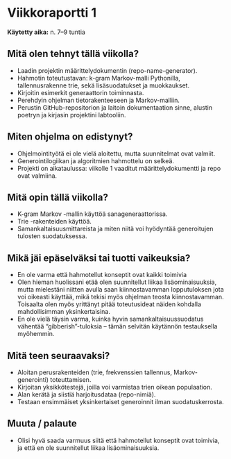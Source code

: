 # Viikkoraportti 1

**Käytetty aika:** n. 7–9 tuntia  

## Mitä olen tehnyt tällä viikolla?
- Laadin projektin määrittelydokumentin (repo-name-generator).
- Hahmotin toteutustavan: k-gram Markov-malli Pythonilla, tallennusrakenne trie, sekä lisäsuodatukset ja muokkaukset.
- Kirjoitin  esimerkit generaattorin toiminnasta.
- Perehdyin ohjelman tietorakenteeseen ja Markov-malliin.
- Perustin GitHub-repositorion ja laitoin dokumentaation sinne, alustin poetryn ja kirjasin projektini labtooliin.

## Miten ohjelma on edistynyt?
- Ohjelmointityötä ei ole vielä aloitettu, mutta suunnitelmat ovat valmiit.
- Generointilogiikan ja algoritmien hahmottelu on selkeä.
- Projekti on aikataulussa: viikolle 1 vaaditut määrittelydokumentti ja repo ovat valmiina.

## Mitä opin tällä viikolla?
- K-gram Markov -mallin käyttöä sanageneraattorissa.
- Trie -rakenteiden käyttöä.
- Samankaltaisuusmittareista ja miten niitä voi hyödyntää generoitujen tulosten suodatuksessa.

## Mikä jäi epäselväksi tai tuotti vaikeuksia?
- En ole varma että hahmotellut konseptit ovat kaikki toimivia
- Olen hieman huolissani etää olen suunnitellut liikaa lisäominaisuuksia, mutta mielestäni niitten avulla saan kiinnostavamman lopputuloksen jota voi oikeasti käyttää, mikä tekisi myös ohjelman teosta kiinnostavamman. Toisaalta olen myös yrittänyt pitää toteutusideat näiden kohdalla mahdollisimman yksinkertaisina.
- En ole vielä täysin varma, kuinka hyvin samankaltaisuussuodatus vähentää “gibberish”-tuloksia – tämän selvitän käytännön testauksella myöhemmin.

## Mitä teen seuraavaksi?
- Aloitan perusrakenteiden (trie, frekvenssien tallennus, Markov-generointi) toteuttamisen.
- Kirjoitan yksikkötestejä, joilla voi varmistaa trien oikean populaation.
- Alan kerätä ja siistiä harjoitusdataa (repo-nimiä).
- Testaan ensimmäiset yksinkertaiset generoinnit ilman suodatuskerrosta.

## Muuta / palaute
- Olisi hyvä saada varmuus siitä että hahmotellut konseptit ovat toimivia, ja että en ole suunnitellut liikaa lisäominaisuuksia.